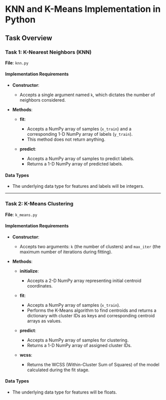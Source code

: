 # KNN and K-Means Implementation in Python

## Task Overview
### Task 1: K-Nearest Neighbors (KNN)

**File**: `knn.py`

#### Implementation Requirements
- **Constructor**:
  - Accepts a single argument named `k`, which dictates the number of neighbors considered.
  
- **Methods**:
  - **fit**:
    - Accepts a NumPy array of samples (`x_train`) and a corresponding 1-D NumPy array of labels (`y_train`).
    - This method does not return anything.
    
  - **predict**:
    - Accepts a NumPy array of samples to predict labels.
    - Returns a 1-D NumPy array of predicted labels.

#### Data Types
- The underlying data type for features and labels will be integers.

---

### Task 2: K-Means Clustering

**File**: `k_means.py`

#### Implementation Requirements
- **Constructor**:
  - Accepts two arguments: `k` (the number of clusters) and `max_iter` (the maximum number of iterations during fitting).

- **Methods**:
  - **initialize**:
    - Accepts a 2-D NumPy array representing initial centroid coordinates.
  
  - **fit**:
    - Accepts a NumPy array of samples (`x_train`).
    - Performs the K-Means algorithm to find centroids and returns a dictionary with cluster IDs as keys and corresponding centroid arrays as values.
  
  - **predict**:
    - Accepts a NumPy array of samples for clustering.
    - Returns a 1-D NumPy array of assigned cluster IDs.

  - **wcss**:
    - Returns the WCSS (Within-Cluster Sum of Squares) of the model calculated during the fit stage.

#### Data Types
- The underlying data type for features will be floats.
